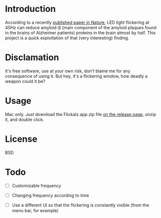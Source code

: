 # Introduction

According to a recently [published paper in Nature](http://www.nature.com/nature/journal/v540/n7632/full/nature20587.html), LED light flickering at 40Hz can reduce amyloid-β (main component of the amyloid plaques found in the brains of Alzheimer patients) proteins in the brain almost by half. This project is a quick exploitation of that (very interesting) finding.

# Disclamation

It's free software, use at your own risk, don't blame me for any consequence of using it. But hey, it's a flickering window, how deadly a weapon could it be?

# Usage

Mac only.
Just download the Flickalz.app.zip file [on the release page](https://github.com/kindlychung/Flickalz/releases), unzip it, and double click.

# License

BSD

# Todo
- [ ] Customizable frequency
- [ ] Changing frequency according to time 
- [ ] Use a different UI so that the flickering is constantly visible (from the menu bar, for example)


